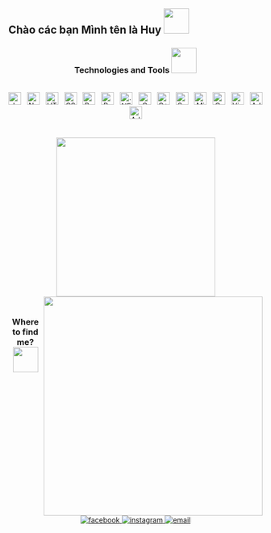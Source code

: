 <h2> Chào các bạn Mình tên là Huy <img src="https://media.giphy.com/media/mGcNjsfWAjY5AEZNw6/giphy.gif" width="50"></h2>

 <h3 align="center" font-size-"23">Technologies and Tools <img src="https://media.giphy.com/media/ujeTx8j89bvzCfOH38/giphy.gif" width="50"></h3>
<br>
<div align=center>
<span><img src="https://img.shields.io/badge/JavaScript-282C34?logo=javascript&logoColor=F7DF1E" alt="JavaScript logo" title="JavaScript" height="25" /></span>
&nbsp;
<span><img src="https://img.shields.io/badge/Node.js-282C34?logo=node.js&logoColor=00F200" alt="Node.js logo" title="Node.js" height="25" /></span>
&nbsp;
<span><img src="https://img.shields.io/badge/HTML5-282C34?logo=html5&logoColor=E34F26" alt="HTML5 logo" title="HTML5" height="25" /></span>
&nbsp;
<span><img src="https://img.shields.io/badge/CSS3-282C34?logo=css3&logoColor=1572B6" alt="CSS3 logo" title="CSS3" height="25" /></span>
&nbsp;
<span><img src="https://img.shields.io/badge/Bootstrap-282C34?logo=bootstrap&logoColor=7952B3" alt="Bootstrap logo" title="Bootstrap" height="25" /></span>
&nbsp;
<span><img src="https://img.shields.io/badge/Python-282C34?logo=python&logoColor=3776AB" alt="Python logo" title="Python" height="25" /></span>
&nbsp;
<span><img src="https://img.shields.io/badge/.NET-282C34?logo=.NET&logoColor=512BD4" alt=".NET logo" title=".NET" height="25" /></span>
&nbsp;
<span><img src="https://img.shields.io/badge/C-282C34?logo=c&logoColor=A8B9CC" alt="C logo" title="C" height="25" /></span>
&nbsp;
<span><img src="https://img.shields.io/badge/C++-282C34?logo=C++&logoColor=00599C" alt="C++ logo" title="C++" height="25" /></span>
&nbsp;
<span><img src="https://img.shields.io/badge/SublimeText-282C34?logo=sublimetext&logoColor=FF9800" alt="Sublime Text logo" title="Sublime Text" height="25" /></span>
&nbsp;
<span><img src="https://img.shields.io/badge/Microsoft SQL Server-282C34?logo=microsoftsqlserver&logoColor=CC2927" alt="Microsoft SQL Server logo" title="Microsoft SQL Server" height="25" /></span>
&nbsp;
<span><img src="https://img.shields.io/badge/Oracle-282C34?logo=microsoft-sql-server&logoColor=F80000" alt="Oracle logo" title="Oracle" height="25" /></span>
&nbsp;
<span><img src="https://img.shields.io/badge/VS%20Code-282C34?logo=visual-studio-code&logoColor=007ACC" alt="Visual Studio Code logo" title="Visual Studio Code" height="25" /></span>
&nbsp;
<span><img src="https://img.shields.io/badge/Adobe-282C34?logo=adobe&logoColor=FF0000" alt="Adobe logo" title="Adobe" height="25" /></span>
&nbsp;
<span><img src="https://img.shields.io/badge/Adobe Premiere Pro-282C34?logo=adobepremierepro&logoColor=9999FF" alt="Adobe Premiere Pro logo" title="Adobe Premiere Pro" height="25" /></span>
&nbsp;
</div>
<br>
<br>

<div align=center>
  <a href="#" title="chunjiss">
    <img width="315" align="center" src="https://github-readme-stats.vercel.app/api/top-langs/?username=huysony&hide=c%23,powershell,Mathematica,Ruby,Objective-C,Objective-C%2b%2b,Cuda&title_color=61dafb&text_color=ffffff&icon_color=61dafb&bg_color=20232a&langs_count=8&layout=compact&border_color=61dafb&hide_border=true" />
  </a>
  <a href="#" title="chunjiss">
    <img align="right" width="434" src="https://github-readme-stats.vercel.app/api?username=huysony&show_icons=true&theme=react&border_color=61dafb&hide_border=true" />
  </a>
</div>
<br>

<div align=center>
  <h3 align="" font-size-"23">Where to find me? <img src="https://media.giphy.com/media/v1.Y2lkPTc5MGI3NjExZjdlYzViYmE4NWRlNDg0M2YxNTI4ZjI4N2QzN2E3MjUxZmY4MDQ5MyZjdD1z/EDI4u70iO5nZqWBLa5/giphy.gif" width="50"></h3>
</div>
<br>
<div align="center">
  <a href="https://facebook.com/Chunjiss" target="blank">
    <img src="https://img.icons8.com/bubbles/100/000000/facebook-new.png" alt="facebook" />
  </a>
  <a href="https://instagram.com/chunjiss" target="blank">
    <img src="https://img.icons8.com/bubbles/100/000000/instagram.png" alt="instagram" />
  </a>
  <a href="mailto:chunsama078@gmail.com" target="top">
    <img src="https://img.icons8.com/bubbles/100/000000/apple-mail.png" alt="email" />
  </a>
</div>
